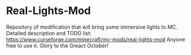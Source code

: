 # Real-Lights-Mod
Repository of modification that will bring some immersive lights to MC.
Detailed description and TODO list: https://www.curseforge.com/minecraft/mc-mods/real-lights-mod
Anyone free to use it.
Glory to the Greact October!
